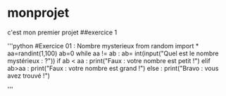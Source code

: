# monprojet
c'est mon premier projet 
##exercice 1


'''python
#Exercice 01 : Nombre mysterieux
from random import *
aa=randint(1,100)
ab=0
while aa != ab :
  ab= int(input("Quel est le nombre mystérieux : ?"))
  if ab < aa :
    print("Faux : votre nombre est petit !")
  elif ab>aa :
    print("Faux : votre nombre est grand !")
  else :
    print("Bravo : vous avez trouvé !")
    
   '''
